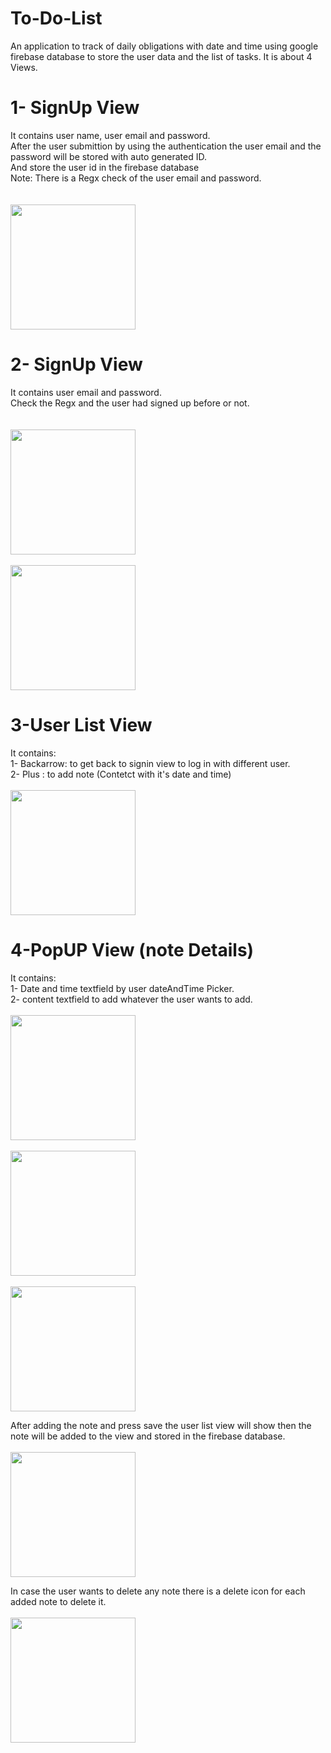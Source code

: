 # To-Do-List
An application to track of daily obligations with date and time using google firebase database to store the
user data and the list of tasks.
It is about 4 Views.

# 1- SignUp View
It contains user name, user email and password.<br/>
After the user submittion by using the authentication the user email and the password will be stored with auto generated ID.<br/>
And store the user id in the firebase database<br/>
Note: There is a Regx check of the user email and password.<br/>
<br><br>
<img src = "TodoAppPics/SignUp2.png" width = 200 hight = 300> 

# 2- SignUp View
It contains user email and password.<br/>
Check the Regx and the user had signed up before or not.<br/>
<br><br>
<img src = "TodoAppPics/SignIn.png" width = 200 hight = 300> 
<br><br>
<img src = "TodoAppPics/SignUp1.png" width = 200 hight = 300> 

# 3-User List View
It contains:<br/>
1- Backarrow: to get back to signin view to log in with different user.<br/>
2- Plus : to add note (Contetct with it's date and time)
<br><br>
<img src = "TodoAppPics/Main1.png" width = 200 hight = 300>

# 4-PopUP View (note Details)
It contains:<br/>
1- Date and time textfield by user dateAndTime Picker.<br/>
2- content textfield to add whatever the user wants to add.
<br><br>
<img src = "TodoAppPics/Popup1.png" width = 200 hight = 300> 
<br><br>
<img src = "TodoAppPics/Popup2.png" width = 200 hight = 300> 
<br><br>
<img src = "TodoAppPics/Popup3.png" width = 200 hight = 300> 

After adding the note and press save the user list view will show then the note will be added to the view and stored in the firebase database.
<br><br>
<img src = "TodoAppPics/Main2.png" width = 200 hight = 300> 

In case the user wants to delete any note there is a delete icon for each added note to delete it.
<br><br>
<img src = "TodoAppPics/TodoDeletionAlert.png" width = 200 hight = 300> 
